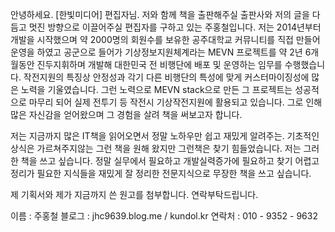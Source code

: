 안녕하세요. [한빛미디어] 편집자님. 
저와 함께 책을 출판해주실 출판사와 저의 글을 다듬고 멋진 방향으로 이끌어주실 편집자를 구하고 있는 주홍철입니다. 
저는 2014년부터 개발을 시작했으며 약 2000명의 회원수를 보유한 공주대학교 커뮤니티를 직접 만들어 운영을 하였고 공군으로 들어가 기상정보지원체계라는 MEVN 프로젝트를 약 2년 6개월동안 진두지휘하며 개발해 대한민국 전 비행단에 배포 및 운영하는 임무를 수행했습니다. 작전지원의 특징상 안정성과 각기 다른 비행단의 특성에 맞게 커스터마이징성에 많은 노력을 기울였습니다. 
그런 노력으로 MEVN stack으로 만든 그 프로젝트는 성공적으로 마무리 되어 실제 전투기 등 작전시 기상작전지원에 활용되고 있습니다. 
그로 인해 많은 자신감을 얻어왔으며 그 경험을 살려 책을 써보고자 합니다. 

저는 지금까지 많은 IT책을 읽어오면서 정말 노하우만 쉽고 재밌게 알려주는. 기초적인 상식은 가르쳐주지않는 그런 책을 원해 왔지만 그런책은 찾기 힘들었습니다. 
저는 그러한 책을 쓰고 싶습니다. 정말 실무에서 필요하고 개발실력증가에 필요하고 찾기 어렵고 정리가 필요한 지식들을 재밌게 잘 정리한 전문지식으로 무장한 책을 쓰고 싶습니다. 

제 기획서와 제가 지금까지 쓴 원고를 첨부합니다. 연락부탁드립니다.  

이름 : 주홍철
블로그 : jhc9639.blog.me / kundol.kr
연락처 : 010 - 9352 - 9632
